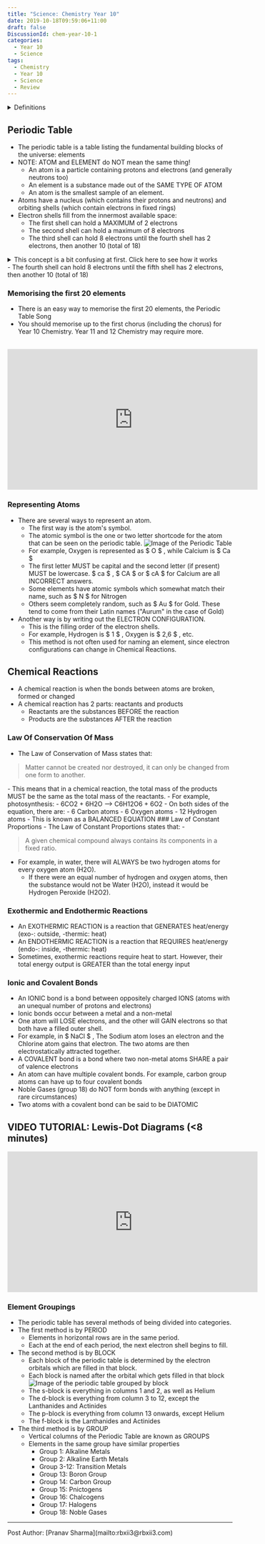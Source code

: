 ```yaml
---
title: "Science: Chemistry Year 10"
date: 2019-10-18T09:59:06+11:00
draft: false
DiscussionId: chem-year-10-1
categories:
  - Year 10
  - Science
tags:
  - Chemistry
  - Year 10
  - Science
  - Review
---
```

<script data-ad-client="ca-pub-4283941482669066" async src="https://pagead2.googlesyndication.com/pagead/js/adsbygoogle.js"></script>
<details>
<summary> Definitions </summary>

- Ion: An atom which is electrostatically charged
- Cation: Positively Charged ion
- Anion: Negatively Charged ion
- Valence shell: Outermost electron shell
- Octet: 8 electrons in the valence shell (2 if the element is Hydrogen or Helium)
- Catalyst: something that causes and/or speeds up chemical reactions
- Proton: positively charged hadron
- Neutron: neutral hadron
- Electron: negatively charged lepton
- exothermic: emits heat
- endothermic: absorbs heat
- Atomic number: number of protons
- Atomic mass: number of protons + number of neutrons
- Neutralisation: mixing an acid and a base to create water
- Corrosion: a gas or liquid chemically attacking an exposed surface
- Combustion: exothermic reaction between a fuel and oxidiser, which produces heat, light and gaseous products
- decomposition: when a single compound breaks down into two or more compounds
- oxidisation: corrosion reaction where the gas/liquid is Oxygen (O)
- Precipitation: formation of an insoluble solid when two soluble solutions are combined (product is known as a precipitate)
- Acid-Metal reaction: when an acid and metal react to produce a metallic salt and Hydrogen

</details>

## Periodic Table
- The periodic table is a table listing the fundamental building blocks of the universe: elements
- NOTE: ATOM and ELEMENT do NOT mean the same thing!
  - An atom is a particle containing protons and electrons (and generally neutrons too)
  - An element is a substance made out of the SAME TYPE OF ATOM
  - An atom is the smallest sample of an element.
- Atoms have a nucleus (which contains their protons and neutrons) and orbiting shells (which contain electrons in fixed rings)
- Electron shells fill from the innermost available space:
  - The first shell can hold a MAXIMUM of 2 electrons
  - The second shell can hold a maximum of 8 electrons
  - The third shell can hold 8 electrons until the fourth shell has 2 electrons, then another 10 (total of 18)
<details>
<summary>    This concept is a bit confusing at first. Click here to see how it works </summary>
      - In the fourth period, Potassium has an electron configuration of Potassium is  $ 2,8,8,1 $
      - Calcium is  $ 2,8,8,2 $
      - Scandium is  $ 2,8,9,2 $ . After the 4th shell has 2 electrons, they begin to fill from the 3rd shell until Zinc, which fills the third shell to its capacity of 18 ( $ 2,8,18,2 $ ).
      - After Zinc, electrons fill the outermost shell again until Krypton ( $ 2,8,18,8 $ ), after which the fifth shell starts filling.
      - This trend occurs for shells 3/4 and 4/5.
</details>
  - The fourth shell can hold 8 electrons until the fifth shell has 2 electrons, then another 10 (total of 18)

### Memorising the first 20 elements
- There is an easy way to memorise the first 20 elements, the Periodic Table Song
- You should memorise up to the first chorus (including the chorus) for Year 10 Chemistry. Year 11 and 12 Chemistry may require more.
<br>
<iframe width="560" height="315" src="https://www.youtube.com/embed/rz4Dd1I_fX0" frameborder="0" allow="accelerometer; autoplay; encrypted-media; gyroscope; picture-in-picture" allowfullscreen></iframe>

### Representing Atoms
- There are several ways to represent an atom.
  - The first way is the atom's symbol.
  - The atomic symbol is the one or two letter shortcode for the atom that can be seen on the periodic table.
![Image of the Periodic Table](https://upload.wikimedia.org/wikipedia/commons/2/2e/Simple_Periodic_Table_Chart-en.svg)
  - For example, Oxygen is represented as  $ O $ , while Calcium is  $ Ca $
  - The first letter MUST be capital and the second letter (if present) MUST be lowercase.  $ ca $ ,  $ CA $  or  $ cA $  for Calcium are all INCORRECT answers.
  - Some elements have atomic symbols which somewhat match their name, such as  $ N $  for Nitrogen
  - Others seem completely random, such as  $ Au $  for Gold. These tend to come from their Latin names ("Aurum" in the case of Gold)
- Another way is by writing out the ELECTRON CONFIGURATION.
  - This is the filling order of the electron shells.
  - For example, Hydrogen is  $ 1 $ , Oxygen is  $ 2,6 $ , etc.
  - This method is not often used for naming an element, since electron configurations can change in Chemical Reactions.

## Chemical Reactions
- A chemical reaction is when the bonds between atoms are broken, formed or changed
- A chemical reaction has 2 parts: reactants and products
  - Reactants are the substances BEFORE the reaction
  - Products are the substances AFTER the reaction
### Law Of Conservation Of Mass
- The Law of Conservation of Mass states that:
<blockquote>Matter cannot be created nor destroyed, it can only be changed from one form to another.</blockquote>
- This means that in a chemical reaction, the total mass of the products MUST be the same as the total mass of the reactants.
- For example, photosynthesis:
  - 6CO2 + 6H2O —> C6H12O6 + 6O2
  - On both sides of the equation, there are:
    - 6 Carbon atoms
    - 6 Oxygen atoms
    - 12 Hydrogen atoms
  - This is known as a BALANCED EQUATION
### Law of Constant Proportions
- The Law of Constant Proportions states that:
- <blockquote>A given chemical compound always contains its components in a fixed ratio.</blockquote>

- For example, in water, there will ALWAYS be two hydrogen atoms for every oxygen atom (H2O).
  - If there were an equal number of hydrogen and oxygen atoms, then the substance would not be Water (H2O), instead it would be Hydrogen Peroxide (H2O2).
### Exothermic and Endothermic Reactions
- An EXOTHERMIC REACTION is a reaction that GENERATES heat/energy (exo-: outside, -thermic: heat)
- An ENDOTHERMIC REACTION is a reaction that REQUIRES heat/energy (endo-: inside, -thermic: heat)
- Sometimes, exothermic reactions require heat to start. However, their total energy output is GREATER than the total energy input
### Ionic and Covalent Bonds
- An IONIC bond is a bond between oppositely charged IONS (atoms with an unequal number of protons and electrons)
- Ionic bonds occur between a metal and a non-metal
- One atom will LOSE electrons, and the other will GAIN electrons so that both have a filled outer shell.
- For example, in  $ NaCl $ , The Sodium atom loses an electron and the Chlorine atom gains that electron. The two atoms are then electrostatically attracted together.
- A COVALENT bond is a bond where two non-metal atoms SHARE a pair of valence electrons
- An atom can have multiple covalent bonds. For example, carbon group atoms can have up to four covalent bonds
- Noble Gases (group 18) do NOT form bonds with anything (except in rare circumstances)
- Two atoms with a covalent bond can be said to be DIATOMIC

## VIDEO TUTORIAL: Lewis-Dot Diagrams (<8 minutes)
<iframe width="560" height="315" src="https://www.youtube.com/embed/cIuXl7o6mAw" frameborder="0" allow="accelerometer; autoplay; encrypted-media; gyroscope; picture-in-picture" allowfullscreen></iframe>

### Element Groupings
- The periodic table has several methods of being divided into categories.
- The first method is by PERIOD
  - Elements in horizontal rows are in the same period.
  - Each at the end of each period, the next electron shell begins to fill.
- The second method is by BLOCK
  - Each block of the periodic table is determined by the electron orbitals which are filled in that block.
  - Each block is named after the orbital which gets filled in that block
![Image of the periodic table grouped by block](https://www.thoughtco.com/thmb/4QQYiqawXiYyXmWWmORUW5T_zQI=/690x391/filters:fill(auto,1)/ecblocks-56a129535f9b58b7d0bc9f2e.jpg)
  - The s-block is everything in columns 1 and 2, as well as Helium
  - The d-block is everything from column 3 to 12, except the Lanthanides and Actinides
  - The p-block is everything from column 13 onwards, except Helium
  - The f-block is the Lanthanides and Actinides
- The third method is by GROUP
  - Vertical columns of the Periodic Table are known as GROUPS
  - Elements in the same group have similar properties
    - Group 1: Alkaline Metals
    - Group 2: Alkaline Earth Metals
    - Group 3-12: Transition Metals
    - Group 13: Boron Group
    - Group 14: Carbon Group
    - Group 15: Pnictogens
    - Group 16: Chalcogens
    - Group 17: Halogens
    - Group 18: Noble Gases
</p><hr>
Post Author: [Pranav Sharma](mailto:rbxii3@rbxii3.com)
